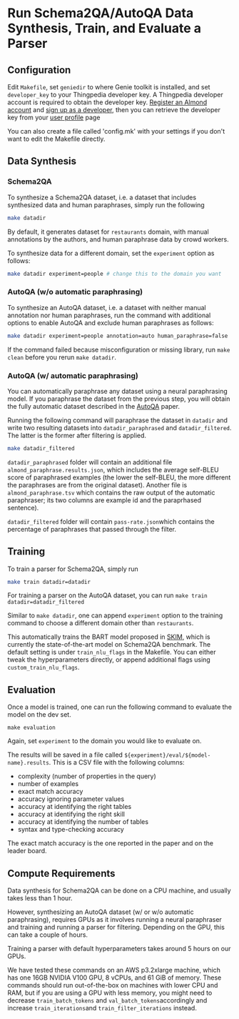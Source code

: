 # Run Schema2QA/AutoQA Data Synthesis, Train, and Evaluate a Parser

## Configuration

Edit `Makefile`, set `geniedir` to where Genie toolkit is installed, and set `developer_key`
to your Thingpedia developer key.
A Thingpedia developer account is required to obtain the developer key.
[Register an Almond account](https://almond.stanford.edu/user/register) and [sign up as a developer](https://almond.stanford.edu/user/request-developer),
then you can retrieve the developer key from your [user profile](https://almond.stanford.edu/user/profile) page

You can also create a file called 'config.mk' with your settings if you don't
want to edit the Makefile directly.

## Data Synthesis

### Schema2QA

To synthesize a Schema2QA dataset, i.e. a dataset that includes synthesized data and human paraphrases, simply run the following

```bash
make datadir
```

By default, it generates dataset for `restaurants` domain, with manual annotations
by the authors, and human paraphrase data by crowd workers.

To synthesize data for a different domain, set the `experiment` option as follows:

```bash
make datadir experiment=people # change this to the domain you want
```

### AutoQA (w/o automatic paraphrasing)

To synthesize an AutoQA dataset, i.e. a dataset with neither manual annotation nor human paraphrases, run the command with additional options to enable AutoQA and exclude human paraphrases as follows:

```bash
make datadir experiment=people annotation=auto human_paraphrase=false
```

If the command failed because misconfiguration or missing library, run `make clean` before you
rerun `make datadir`.

### AutoQA (w/ automatic paraphrasing)

You can automatically paraphrase any dataset using a neural paraphrasing model. If you paraphrase the dataset from the previous step, you will obtain the fully automatic dataset described in the [AutoQA](https://almond-static.stanford.edu/papers/autoqa-emnlp2020.pdf) paper.

Running the following command will paraphrase the dataset in `datadir` and write two resulting datasets into `datadir_paraphrased` and `datadir_filtered`. The latter is the former after filtering is applied.

```bash
make datadir_filtered
```

`datadir_paraphrased` folder will contain an additional file `almond_paraphrase.results.json`, which includes the average self-BLEU score of paraphrased examples (the lower the self-BLEU, the more different the paraphrases are from the original dataset). Another file is `almond_paraphrase.tsv` which contains the raw output of the automatic paraphraser; its two columns are example id and  the paraprhased sentence).

`datadir_filtered` folder will contain `pass-rate.json`which contains the percentage of paraphrases that passed through the filter.

## Training

To train a parser for Schema2QA, simply run

```bash
make train datadir=datadir
```

For training a parser on the AutoQA dataset, you can run `make train datadir=datadir_filtered`

Similar to `make datadir`, one can append `experiment` option to the training command to choose a different domain other than `restaurants`.

This automatically trains the BART model proposed in [SKIM](https://arxiv.org/abs/2009.07968),
which is currently the state-of-the-art model on Schema2QA benchmark.
The default setting is under `train_nlu_flags` in the Makefile. You can either tweak
the hyperparameters directly, or append additional flags using `custom_train_nlu_flags`.

## Evaluation

Once a model is trained, one can run the following command to evaluate the model on the dev set.

```
make evaluation
```

Again, set `experiment` to the domain you would like to evaluate on.

The results will be saved in a file called `${experiment}/eval/${model-name}.results`. This is a CSV
file with the following columns:

- complexity (number of properties in the query)
- number of examples
- exact match accuracy
- accuracy ignoring parameter values
- accuracy at identifying the right tables
- accuracy at identifying the right skill
- accuracy at identifying the number of tables
- syntax and type-checking accuracy

The exact match accuracy is the one reported in the paper and on the leader board.

## Compute Requirements

Data synthesis for Schema2QA can be done on a CPU machine, and usually takes less than 1 hour.

However, synthesizing an AutoQA dataset (w/ or w/o automatic paraphrasing), requires GPUs as it involves running a neural paraphraser and training and running a parser for filtering. Depending on the GPU, this can take a couple of hours.

Training a parser with default hyperparameters takes around 5 hours on our GPUs.

We have tested these commands on an AWS p3.2xlarge machine, which has one 16GB NVIDIA V100 GPU, 8 vCPUs, and 61 GiB of memory. These commands should run out-of-the-box on machines with lower CPU and RAM, but if you are using a GPU with less memory, you might need to decrease `train_batch_tokens` and `val_batch_tokens`accordingly and increase `train_iterations`and `train_filter_iterations` instead.
